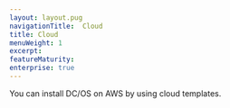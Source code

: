 ```yaml
---
layout: layout.pug
navigationTitle:  Cloud
title: Cloud
menuWeight: 1
excerpt:
featureMaturity:
enterprise: true
---
```






You can install DC/OS on AWS by using cloud templates. 
